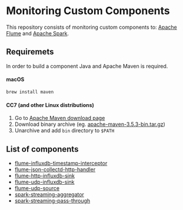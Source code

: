 # Monitoring Custom Components
This repository consists of monitoring custom components to: [Apache Flume](https://flume.apache.org) and [Apache Spark](https://spark.apache.org).

## Requiremets
In order to build a component Java and Apache Maven is required.

#### macOS
```
brew install maven
```

#### CC7 (and other Linux distributions)
1. Go to [Apache Maven download page](https://maven.apache.org/download.cgi)
2. Download binary archive (eg. [apache-maven-3.5.3-bin.tar.gz](http://www-eu.apache.org/dist/maven/maven-3/3.5.3/binaries/apache-maven-3.5.3-bin.tar.gz))
3. Unarchive and add `bin` directory to `$PATH`

## List of components
+ [flume-influxdb-timestamp-interceptor](flume-influxdb-timestamp-interceptor)
+ [flume-json-collectd-http-handler](flume-json-collectd-http-handler)
+ [flume-http-influxdb-sink](flume-http-influxdb-sink)
+ [flume-udp-influxdb-sink](flume-udp-influxdb-sink)
+ [flume-udp-source](flume-udp-source)
+ [spark-streaming-aggregator](spark-streaming-aggregator)
+ [spark-streaming-pass-through](spark-streaming-pass-through)
